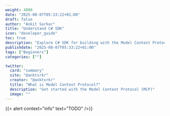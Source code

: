 ```yaml
---
weight: 4000
date: "2025-08-07T05:33:22+01:00"
draft: false
author: "Ankit Sarkar"
title: "Understand C# SDK"
icon: "developer_guide"
toc: true
description: "Explore C# SDK for building with the Model Context Protocol"
publishdate: "2025-08-07T05:33:22+01:00"
tags: ["Beginners"]
categories: [""]

twitter:
  card: "summary"
  site: "@anktsrkr"
  creator: "@anktsrkr"
  title: "What is Model Context Protocol?"
  description: "Get started with the Model Context Protocol (MCP)"
  image: ""
---
```


{{< alert context="info" text="TODO" />}}